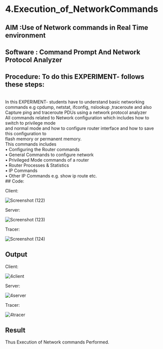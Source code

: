 # 4.Execution_of_NetworkCommands
## AIM :Use of Network commands in Real Time environment
## Software : Command Prompt And Network Protocol Analyzer
## Procedure: To do this EXPERIMENT- follows these steps:
<BR>
In this EXPERIMENT- students have to understand basic networking commands e.g cpdump, netstat, ifconfig, nslookup ,traceroute and also Capture ping and traceroute PDUs using a network protocol analyzer 
<BR>
All commands related to Network configuration which includes how to switch to privilege mode
<BR>
and normal mode and how to configure router interface and how to save this configuration to
<BR>
flash memory or permanent memory.
<BR>
This commands includes
<BR>
• Configuring the Router commands
<BR>
• General Commands to configure network
<BR>
• Privileged Mode commands of a router 
<BR>
• Router Processes & Statistics
<BR>
• IP Commands
<BR>
• Other IP Commands e.g. show ip route etc.
<BR>
## Code:

Client:

![Screenshot (122)](https://github.com/MANISHA21SS/4.Execution_of_NetworkCommends/assets/147474298/ca113b9a-ce89-4b27-81f3-aabff5bc772e)

Server:

![Screenshot (123)](https://github.com/MANISHA21SS/4.Execution_of_NetworkCommends/assets/147474298/e20794f8-f6e4-4ea0-91d4-5fc79bff27e1)

Tracer:

![Screenshot (124)](https://github.com/MANISHA21SS/4.Execution_of_NetworkCommends/assets/147474298/a6f6e5f5-7593-4ac0-93b2-ceb424c0189f)

## Output

Client:

![4client](https://github.com/MANISHA21SS/4.Execution_of_NetworkCommends/assets/147474298/189e17eb-4eae-4a98-b1bc-fd9c9715036d)

Server:

![4server](https://github.com/MANISHA21SS/4.Execution_of_NetworkCommends/assets/147474298/796f0970-8834-4ddf-ab62-512fe923097d)

Tracer:

![4tracer](https://github.com/MANISHA21SS/4.Execution_of_NetworkCommends/assets/147474298/725e0cba-7e06-45cf-8407-834ac494bf07)


## Result
Thus Execution of Network commands Performed.
